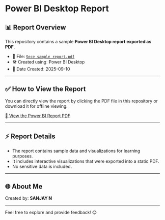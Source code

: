 # Power BI Desktop Report

## 📊 Report Overview
This repository contains a sample **Power BI Desktop report exported as PDF**.

- 📁 File: [`Sece sample report.pdf`](./Sece%20sample%20report.pdf)
- 🛠️ Created using: Power BI Desktop
- 📅 Date Created: 2025-09-10

---

## ✅ How to View the Report
You can directly view the report by clicking the PDF file in this repository or download it for offline viewing.

[📄 View the Power BI Report PDF](./Sece%20sample%20report.pdf)

---

## ⚡ Report Details
- The report contains sample data and visualizations for learning purposes.
- It includes interactive visualizations that were exported into a static PDF.
- No sensitive data is included.

---

## 🌐 About Me
Created by: **SANJAY N** 

---

Feel free to explore and provide feedback! 😊
